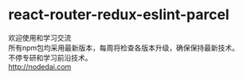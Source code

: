 # react-router-redux-eslint-parcel

欢迎使用和学习交流<br/>
所有npm包均采用最新版本，每周将检查各版本升级，确保保持最新技术。<br/>
不停专研和学习前沿技术。<br/>
http://nodedai.com

